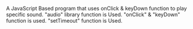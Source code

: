 A JavaScript Based program that uses onClick & keyDown function to play specific sound.
"audio" library function is Used.
"onClick" & "keyDown" function is used.
"setTimeout" function is Used.
